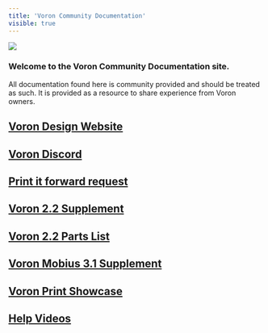 ```yaml
---
title: 'Voron Community Documentation'
visible: true
---
```


![](http://vorondesign.com/images/voron_design_logo.png)

### Welcome to the Voron Community Documentation site. 

All documentation found here is community provided and should be treated as such. It is provided as a resource to share experience from Voron owners.

## [Voron Design Website](http://vorondesign.com)

## [Voron Discord](https://discord.gg/wfwFKuf)

## [Print it forward request](https://pif.voron.dev)

## [Voron 2.2 Supplement](https://www.voron.dev/home/voron-2-2-supplement)

## [Voron 2.2 Parts List](https://www.voron.dev/home/voron-2-2-supplement/voron-2-2-parts-list)

## [Voron Mobius 3.1 Supplement](https://www.voron.dev/home/mobius-3-1-supplement)

## [Voron Print Showcase](https://www.voron.dev/voron-showcase)

## [Help Videos](https://www.voron.dev/help-videos)



 